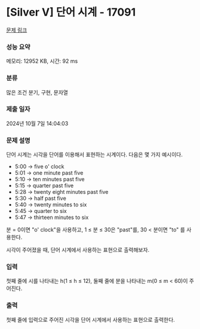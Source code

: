 # [Silver V] 단어 시계 - 17091 

[문제 링크](https://www.acmicpc.net/problem/17091) 

### 성능 요약

메모리: 12952 KB, 시간: 92 ms

### 분류

많은 조건 분기, 구현, 문자열

### 제출 일자

2024년 10월 7일 14:04:03

### 문제 설명

<p>단어 시계는 시각을 단어를 이용해서 표현하는 시계이다. 다음은 몇 가지 예시이다.</p>

<ul>
	<li>5:00 → five o' clock</li>
	<li>5:01 → one minute past five</li>
	<li>5:10 → ten minutes past five</li>
	<li>5:15 → quarter past five</li>
	<li>5:28 → twenty eight minutes past five</li>
	<li>5:30 → half past five</li>
	<li>5:40 → twenty minutes to six</li>
	<li>5:45 → quarter to six</li>
	<li>5:47 → thirteen minutes to six</li>
</ul>

<p>분 = 0이면 "o' clock"을 사용하고, 1 ≤ 분 ≤ 30은 "past"를, 30 < 분이면 "to" 를 사용한다.</p>

<p>시각이 주어졌을 때, 단어 시계에서 사용하는 표현으로 출력해보자.</p>

### 입력 

 <p>첫째 줄에 시를 나타내는 h(1 ≤ h ≤ 12), 둘째 줄에 분을 나타내는 m(0 ≤ m < 60)이 주어진다.</p>

### 출력 

 <p>첫째 줄에 입력으로 주어진 시각을 단어 시계에서 사용하는 표현으로 출력한다.</p>

